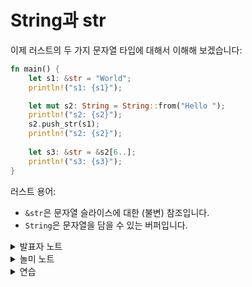 # String과 str

이제 러스트의 두 가지 문자열 타입에 대해서 이해해 보겠습니다:

```rust
fn main() {
    let s1: &str = "World";
    println!("s1: {s1}");

    let mut s2: String = String::from("Hello ");
    println!("s2: {s2}");
    s2.push_str(s1);
    println!("s2: {s2}");
    
    let s3: &str = &s2[6..];
    println!("s3: {s3}");
}
```

러스트 용어:

* `&str`은 문자열 슬라이스에 대한 (불변) 참조입니다.
* `String`은 문자열을 담을 수 있는 버퍼입니다.

<details>

<summary>발표자 노트</summary>

* `&str`은 문자열 슬라이스의 불변 참조입니다. 러스트에서 문자열은 UTF-8로 인코딩된 데이터를 의미합니다. 문자열 리터럴(`"Hello"`)은 프로그램 바이너리에 저장됩니다.
* 러스트의 `String`타입은 실제로는 문자열을 이루는 바이트에 대한 백터(`Vec<u8>`)입니다. `Vec<T>`가 `T`를 소유하고 있듯이, `String`이 가리키고 있는 문자열은 `String`의 소유입니다.
* 다른 많은 타입들처럼 `String::from`는 문자열 리터럴로부터 문자열을 생성합니다. `String::new()`는 새로운 빈 문자열을 생성합니다. `push()`와 `push_str()`메서드를 사용하여 문자열 데이터를 추가 할 수 있습니다.
* `format!()` 매크로는 변수의 값을 문자열로 변환하는 편리한 방법입니다. 이 매크로는 `println!()` 매크로와 동일한 포맷팅 형식을 지원합니다.
* `&`와 범위 연산자를 이용하여 `String`에서 `&str`슬라이스를 빌려올 수 있습니다.
* 당신이 C++ 프로그래머 라면: `&str`는 C++의 `const char*`와 유사하지만 항상 유효한 문자열을 가리킨다는 점이 다릅니다. 러스트의 `String`은 C++의 `std::string` 과 대략 거의 동일합니다. (주요 차이점: 러스트의 `String`은 UTF-8 인코딩 바이트만 포함할 수 있으며 작은 문자열 최적화(small-string optimization)는 사용하지 않습니다.

</details>

<details>

<summary>놀미 노트</summary>

* String과 \&str, fs 모듈을 사용하여 문자열 다루는 연습을 많이 해보면 처음 러스트를 배울 때 많은 도움이 됩니다.

</details>

<details>

<summary>연습</summary>

* [Rust by example의 문자열 연습](https://doc.rust-lang.org/rust-by-example/std/str.html)입니다.&#x20;
* [Rust lang book의 문자열 설명](https://doc.rust-lang.org/book/ch08-02-strings.html)의 코드 내용을 따라서 해봅니다.

</details>
